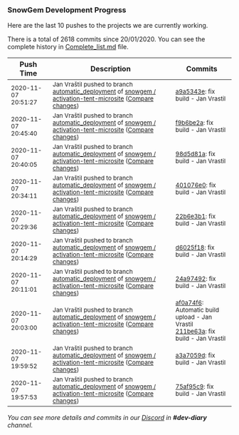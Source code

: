 
### SnowGem Development Progress

Here are the last 10 pushes to the projects we are currently working.

There is a total of 2618 commits since 20/01/2020. You can see the complete history in
 [Complete_list.md](Complete_list.md) file.

| Push Time | Description | Commits |
| --- | --- | --- |
| <sub>2020-11-07 20:51:27</sub> | <sub>Jan Vraštil pushed to branch [automatic\_deployment](https://gitlab.com/snowgem/activation-tent-microsite/commits/automatic_deployment) of [snowgem / activation\-tent\-microsite](https://gitlab.com/snowgem/activation-tent-microsite) ([Compare changes](https://gitlab.com/snowgem/activation-tent-microsite/compare/f9b6be2afbdb7f8daba71594947eb098ad9509f4...a9a5343eef62ba5ed586705f0f8816c42c50b74f))</sub> | <sub>[a9a5343e](https://gitlab.com/snowgem/activation-tent-microsite/-/commit/a9a5343eef62ba5ed586705f0f8816c42c50b74f): fix build - Jan Vrastil</sub> |
| <sub>2020-11-07 20:45:40</sub> | <sub>Jan Vraštil pushed to branch [automatic\_deployment](https://gitlab.com/snowgem/activation-tent-microsite/commits/automatic_deployment) of [snowgem / activation\-tent\-microsite](https://gitlab.com/snowgem/activation-tent-microsite) ([Compare changes](https://gitlab.com/snowgem/activation-tent-microsite/compare/98d5d81ad6cd8b30abc1e290663cddcfe139fc45...f9b6be2afbdb7f8daba71594947eb098ad9509f4))</sub> | <sub>[f9b6be2a](https://gitlab.com/snowgem/activation-tent-microsite/-/commit/f9b6be2afbdb7f8daba71594947eb098ad9509f4): fix build - Jan Vrastil</sub> |
| <sub>2020-11-07 20:40:05</sub> | <sub>Jan Vraštil pushed to branch [automatic\_deployment](https://gitlab.com/snowgem/activation-tent-microsite/commits/automatic_deployment) of [snowgem / activation\-tent\-microsite](https://gitlab.com/snowgem/activation-tent-microsite) ([Compare changes](https://gitlab.com/snowgem/activation-tent-microsite/compare/401076e0a1f97ae307c48c59e58058d080875528...98d5d81ad6cd8b30abc1e290663cddcfe139fc45))</sub> | <sub>[98d5d81a](https://gitlab.com/snowgem/activation-tent-microsite/-/commit/98d5d81ad6cd8b30abc1e290663cddcfe139fc45): fix build - Jan Vrastil</sub> |
| <sub>2020-11-07 20:34:11</sub> | <sub>Jan Vraštil pushed to branch [automatic\_deployment](https://gitlab.com/snowgem/activation-tent-microsite/commits/automatic_deployment) of [snowgem / activation\-tent\-microsite](https://gitlab.com/snowgem/activation-tent-microsite) ([Compare changes](https://gitlab.com/snowgem/activation-tent-microsite/compare/22b6e3b1874b41310d71cb900768c15e98a53bcb...401076e0a1f97ae307c48c59e58058d080875528))</sub> | <sub>[401076e0](https://gitlab.com/snowgem/activation-tent-microsite/-/commit/401076e0a1f97ae307c48c59e58058d080875528): fix build - Jan Vrastil</sub> |
| <sub>2020-11-07 20:29:36</sub> | <sub>Jan Vraštil pushed to branch [automatic\_deployment](https://gitlab.com/snowgem/activation-tent-microsite/commits/automatic_deployment) of [snowgem / activation\-tent\-microsite](https://gitlab.com/snowgem/activation-tent-microsite) ([Compare changes](https://gitlab.com/snowgem/activation-tent-microsite/compare/d6025f180caa17d277e80deb94baa7bbdd18221d...22b6e3b1874b41310d71cb900768c15e98a53bcb))</sub> | <sub>[22b6e3b1](https://gitlab.com/snowgem/activation-tent-microsite/-/commit/22b6e3b1874b41310d71cb900768c15e98a53bcb): fix build - Jan Vrastil</sub> |
| <sub>2020-11-07 20:14:29</sub> | <sub>Jan Vraštil pushed to branch [automatic\_deployment](https://gitlab.com/snowgem/activation-tent-microsite/commits/automatic_deployment) of [snowgem / activation\-tent\-microsite](https://gitlab.com/snowgem/activation-tent-microsite) ([Compare changes](https://gitlab.com/snowgem/activation-tent-microsite/compare/24a97492e24b311503016f51da3419251ffdc99c...d6025f180caa17d277e80deb94baa7bbdd18221d))</sub> | <sub>[d6025f18](https://gitlab.com/snowgem/activation-tent-microsite/-/commit/d6025f180caa17d277e80deb94baa7bbdd18221d): fix build - Jan Vrastil</sub> |
| <sub>2020-11-07 20:11:01</sub> | <sub>Jan Vraštil pushed to branch [automatic\_deployment](https://gitlab.com/snowgem/activation-tent-microsite/commits/automatic_deployment) of [snowgem / activation\-tent\-microsite](https://gitlab.com/snowgem/activation-tent-microsite) ([Compare changes](https://gitlab.com/snowgem/activation-tent-microsite/compare/211be63a017a9ddc3e46161d29f1a8d1587bc328...24a97492e24b311503016f51da3419251ffdc99c))</sub> | <sub>[24a97492](https://gitlab.com/snowgem/activation-tent-microsite/-/commit/24a97492e24b311503016f51da3419251ffdc99c): fix build - Jan Vrastil</sub> |
| <sub>2020-11-07 20:03:00</sub> | <sub>Jan Vraštil pushed to branch [automatic\_deployment](https://gitlab.com/snowgem/activation-tent-microsite/commits/automatic_deployment) of [snowgem / activation\-tent\-microsite](https://gitlab.com/snowgem/activation-tent-microsite) ([Compare changes](https://gitlab.com/snowgem/activation-tent-microsite/compare/a3a7059d66693f54fdef32f6cef9d4749baee3fd...211be63a017a9ddc3e46161d29f1a8d1587bc328))</sub> | <sub>[af0a74f6](https://gitlab.com/snowgem/activation-tent-microsite/-/commit/af0a74f6d052f9cfffe42f766054895472ca26c1): Automatic build upload - Jan Vrastil<br>[211be63a](https://gitlab.com/snowgem/activation-tent-microsite/-/commit/211be63a017a9ddc3e46161d29f1a8d1587bc328): fix build - Jan Vrastil</sub> |
| <sub>2020-11-07 19:59:52</sub> | <sub>Jan Vraštil pushed to branch [automatic\_deployment](https://gitlab.com/snowgem/activation-tent-microsite/commits/automatic_deployment) of [snowgem / activation\-tent\-microsite](https://gitlab.com/snowgem/activation-tent-microsite) ([Compare changes](https://gitlab.com/snowgem/activation-tent-microsite/compare/75af95c9e9e6ea6a27cdf40c882b9b18a9db4e1c...a3a7059d66693f54fdef32f6cef9d4749baee3fd))</sub> | <sub>[a3a7059d](https://gitlab.com/snowgem/activation-tent-microsite/-/commit/a3a7059d66693f54fdef32f6cef9d4749baee3fd): fix build - Jan Vrastil</sub> |
| <sub>2020-11-07 19:57:53</sub> | <sub>Jan Vraštil pushed to branch [automatic\_deployment](https://gitlab.com/snowgem/activation-tent-microsite/commits/automatic_deployment) of [snowgem / activation\-tent\-microsite](https://gitlab.com/snowgem/activation-tent-microsite) ([Compare changes](https://gitlab.com/snowgem/activation-tent-microsite/compare/a23452824fc5b5c9d22aaaa23d20912c5d22acf2...75af95c9e9e6ea6a27cdf40c882b9b18a9db4e1c))</sub> | <sub>[75af95c9](https://gitlab.com/snowgem/activation-tent-microsite/-/commit/75af95c9e9e6ea6a27cdf40c882b9b18a9db4e1c): fix build - Jan Vrastil</sub> |

_You can see more details and commits in our [Discord](https://discord.gg/zumGnbg) in **#dev-diary** channel._
